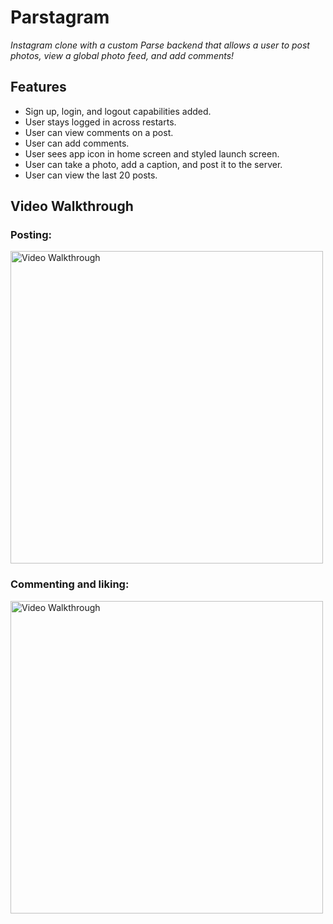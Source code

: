 # Parstagram

*Instagram clone with a custom Parse backend that allows a user to post photos, view a global photo feed, and add comments!*


## Features

- Sign up, login, and logout capabilities added.
- User stays logged in across restarts. 
- User can view comments on a post. 
- User can add comments. 
- User sees app icon in home screen and styled launch screen. 
- User can take a photo, add a caption, and post it to the server. 
- User can view the last 20 posts. 


## Video Walkthrough

### Posting:
<img src='http://g.recordit.co/94cZVLDOCP.gif' title='Video Walkthrough' width='' alt='Video Walkthrough' height="500"/>

### Commenting and liking:
<img src='http://g.recordit.co/lcmp0G6SNW.gif' title='Video Walkthrough' width='' alt='Video Walkthrough' height="500"/>

